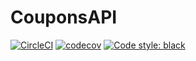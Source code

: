 CouponsAPI
====
[![CircleCI](https://circleci.com/gh/shuntaka9576/CouponsAPI/tree/master.svg?style=shield)](https://circleci.com/gh/shuntaka9576/CouponsAPI/tree/master)
[![codecov](https://codecov.io/gh/shuntaka9576/CouponsAPI/branch/master/graph/badge.svg?token=fl4LunL5u7)](https://codecov.io/gh/shuntaka9576/CouponsAPI)
[![Code style: black](https://img.shields.io/badge/code%20style-black-000000.svg)](https://github.com/ambv/black)
